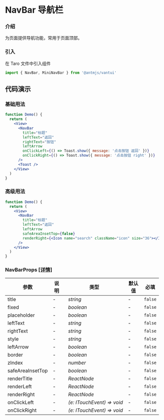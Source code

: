 # NavBar 导航栏

### 介绍

为页面提供导航功能，常用于页面顶部。

### 引入

在 Taro 文件中引入组件

```js
import { NavBar, MiniNavBar } from '@antmjs/vantui'
```

## 代码演示

### 基础用法

```jsx
function Demo() {
  return (
    <View>
      <NavBar
        title="标题"
        leftText="返回"
        rightText="按钮"
        leftArrow
        onClickLeft={() => Toast.show({ message: '点击按钮 返回' })}
        onClickRight={() => Toast.show({ message: '点击按钮 right' })}
      />
      <Toast />
    </View>
  )
}
```

### 高级用法

```jsx
function Demo() {
  return (
    <View>
      <NavBar
        title="标题"
        leftText="返回"
        leftArrow
        safeAreaInsetTop={false}
        renderRight={<Icon name="search" className="icon" size="36"></Icon>}
      />
    </View>
  )
}
```

### NavBarProps [[详情]](https://github.com/AntmJS/vantui/tree/main/packages/vantui/types/nav-bar.d.ts)

| 参数             | 说明 | 类型                                                       | 默认值 | 必填    |
| ---------------- | ---- | ---------------------------------------------------------- | ------ | ------- |
| title            | -    | _&nbsp;&nbsp;string<br/>_                                  | -      | `false` |
| fixed            | -    | _&nbsp;&nbsp;boolean<br/>_                                 | -      | `false` |
| placeholder      | -    | _&nbsp;&nbsp;boolean<br/>_                                 | -      | `false` |
| leftText         | -    | _&nbsp;&nbsp;string<br/>_                                  | -      | `false` |
| rightText        | -    | _&nbsp;&nbsp;string<br/>_                                  | -      | `false` |
| style            | -    | _&nbsp;&nbsp;string<br/>_                                  | -      | `false` |
| leftArrow        | -    | _&nbsp;&nbsp;boolean<br/>_                                 | -      | `false` |
| border           | -    | _&nbsp;&nbsp;boolean<br/>_                                 | -      | `false` |
| zIndex           | -    | _&nbsp;&nbsp;number<br/>_                                  | -      | `false` |
| safeAreaInsetTop | -    | _&nbsp;&nbsp;boolean<br/>_                                 | -      | `false` |
| renderTitle      | -    | _&nbsp;&nbsp;ReactNode<br/>_                               | -      | `false` |
| renderLeft       | -    | _&nbsp;&nbsp;ReactNode<br/>_                               | -      | `false` |
| renderRight      | -    | _&nbsp;&nbsp;ReactNode<br/>_                               | -      | `false` |
| onClickLeft      | -    | _&nbsp;&nbsp;(e:&nbsp;ITouchEvent)&nbsp;=>&nbsp;void<br/>_ | -      | `false` |
| onClickRight     | -    | _&nbsp;&nbsp;(e:&nbsp;ITouchEvent)&nbsp;=>&nbsp;void<br/>_ | -      | `false` |
